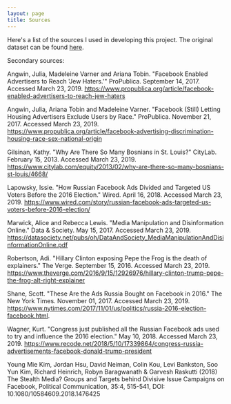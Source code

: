 ```yaml
---
layout: page
title: Sources
---
```


Here's a list of the sources I used in developing this project. The original dataset can be found [here](https://mith.umd.edu/irads/data/).

Secondary sources:

Angwin, Julia, Madeleine Varner and Ariana Tobin. "Facebook Enabled Advertisers to Reach 'Jew Haters.'" ProPublica. September 14, 2017. Accessed March 23, 2019. https://www.propublica.org/article/facebook-enabled-advertisers-to-reach-jew-haters

Angwin, Julia, Ariana Tobin and Madeleine Varner. "Facebook (Still) Letting Housing Advertisers Exclude Users by Race." ProPublica. November 21, 2017. Accessed March 23, 2019. https://www.propublica.org/article/facebook-advertising-discrimination-housing-race-sex-national-origin

Gilsinan, Kathy. "Why Are There So Many Bosnians in St. Louis?" CityLab. February 15, 2013. Accessed March 23, 2019. https://www.citylab.com/equity/2013/02/why-are-there-so-many-bosnians-st-louis/4668/

Lapowsky, Issie. "How Russian Facebook Ads Divided and Targeted US Voters Before the 2016 Election." Wired. April 16, 2018. Accessed March 23, 2019. https://www.wired.com/story/russian-facebook-ads-targeted-us-voters-before-2016-election/

Marwick, Alice and Rebecca Lewis. "Media Manipulation and Disinformation Online." Data & Society. May 15, 2017. Accessed March 23, 2019. https://datasociety.net/pubs/oh/DataAndSociety_MediaManipulationAndDisinformationOnline.pdf

Robertson, Adi. "Hillary Clinton exposing Pepe the Frog is the death of explainers." The Verge. September 15, 2016. Accessed March 23, 2019. https://www.theverge.com/2016/9/15/12926976/hillary-clinton-trump-pepe-the-frog-alt-right-explainer

Shane, Scott. "These Are the Ads Russia Bought on Facebook in 2016." The New York Times. November 01, 2017. Accessed March 23, 2019. https://www.nytimes.com/2017/11/01/us/politics/russia-2016-election-facebook.html.

Wagner, Kurt. "Congress just published all the Russian Facebook ads used to try and influence the 2016 election." May 10, 2018. Accessed March 23, 2019. https://www.recode.net/2018/5/10/17339864/congress-russia-advertisements-facebook-donald-trump-president 

Young Mie Kim, Jordan Hsu, David Neiman, Colin Kou, Levi Bankston, Soo Yun Kim, Richard Heinrich, Robyn Baragwanath & Garvesh Raskutti (2018) The Stealth Media? Groups and Targets behind Divisive Issue Campaigns on Facebook, Political Communication, 35:4, 515-541, DOI: 10.1080/10584609.2018.1476425
